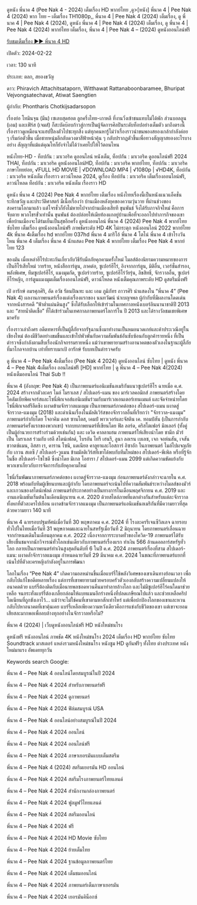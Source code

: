 ดูหนัง พี่นาค 4 (Pee Nak 4 - 2024) เต็มเรื่อง HD พากย์ไทย ,ดู>[หนัง] พี่นาค 4 | Pee Nak 4 (2024) พาก ไทย – เต็มเรื่อง TH1080p,, พี่นาค 4 | Pee Nak 4 (2024) เต็มเรื่อง, ดู พี่นาค 4 | Pee Nak 4 (2024), ดูหนัง พี่นาค 4 | Pee Nak 4 (2024) เต็มเรื่อง, ดู พี่นาค 4 | Pee Nak 4 (2024) พากย์ไทย เต็มเรื่อง, พี่นาค 4 | Pee Nak 4 – (2024) ดูหนังออนไลน์ฟรี


[รับชมเต็มเรื่อง ▶▶ พี่นาค 4 HD]( https://e3r.bestmovies31.stream/th/movie/1172533/pee-nak-4) 


เปิดตัว: 2024-02-22

เวลา: 130 นาที

ประเภท: ตลก, สยองขวัญ

ดาว: Phiravich Attachitsataporn, Witthawat Rattanaboonbaramee, Bhuripat Vejvongsatechavat, Atiwat Saengtien

ผู้กำกับ: Phontharis Chotkijsadarsopon

เรื่องย่อ
โทมินจุน (มีน) เซเลบสุดฮอต ลูกครึ่งไทย-เกาหลี ที่งานวิ่งเข้าชนแทบไม่ได้พัก ส่วนบอลลูน (เอม) และเฟิร์ส (เจมส์) ก็สะบัดบ๊อบก้าวสู่การเป็นผู้จัดการศิลปินระดับท็อปอย่างเต็มตัว มาถึงตรงนี้เรื่องราวดูเหมือนจะแฮปปี้ลงตัวไปซะทุกสิ่ง แต่ทุกคนหารู้ไม่ว่าเรื่องราวน่าขนพองสยองเกล้ากำลังค่อย ๆ เริ่มก่อตัวขึ้น เมื่อชายหนุ่มลึกลับดวงตาสีฟ้าหน้าคุ้น ๆ กลับปรากฏตัวขึ้นเพื่อทวงสัญญาสยองอะไรบางอย่าง สัญญาที่แม้แต่คุณโทก็ยังจำไม่ได้ว่าเคยไปให้ไว้ตอนไหน

หนังไทย-HD - ท็อปกัน : มาเวอริค ดูออนไลน์ หนังเต็ม, ท็อปกัน : มาเวอริค ดูออนไลน์ฟรี 2024 THAI, ท็อปกัน : มาเวอริค ดูหนังออนไลน์HD, ท็อปกัน : มาเวอริค พากย์ไทย, ท็อปกัน : มาเวอริค ภาษาไทยย่อย, √FULL HD MOVIE | √DOWNLOAD MP4 | √1080p | √HD4K, ท็อปกัน : มาเวอริค หนังเต็ม เรื่องราว ดาวน์โหลด 2024, ดูเรื่อง ท็อปกัน : มาเวอริค เต็มเรื่องออนไลน์ฟรี, ดาวน์โหลด ท็อปกัน : มาเวอริค หนังเต็ม เรื่องราว HD

ดูหนัง พี่นาค 4 (2024) Pee Nak 4 พากย์ไทย เต็มเรื่อง หนังไทยเรื่องนี้เป็นหนังแนวแอ็คชั่น ระทึกขวัญ และประวัติศาสตร์ มีเนื้อเรื่องว่า บ้านเมืองหลังยุคของความวุ่นวาย ที่ผ่านช่วงของสงครามโลกมาแล้ว แต่โจรชั่วก็ยังไม่หายไปจากบ้านเมืองเสียที ขุนพันธ์ จึงได้รับภาจกิจใหม่ คือการ จับตาย พวกโชรขั่วเท่านั้น ขุนพันธ์ ต้องปล่อยให้เมียท้องแกอยู่บ้านเพือที่จะออกไปทำภารกิจของเขา เพื่อบ้านเมืองจะได้ร่มเย็นเป็นสุขอีกครั้ง ดูหนังออนไลน์ พี่นาค 4 (2024) Pee Nak 4 พากย์ไทย ซับไทย เต็มเรื่อง ดูหนังออนไลน์ฟรี ภาพชัดระดับ HD 4K ไม่กระตุก หนังออนไลน์ 2022 พากย์ไทย 4k พี่นาค 4เต็มเรื่อง hd พากย์ไทย 037hd พี่นาค 4 มาริโอ้ พี่นาค 4 โตโน่ พี่นาค 4 เข้าโรงวันไหน พี่นาค 4 เต็มเรื่อง พี่นาค 4 นักแสดง Pee Nak 4 พากย์ไทย เต็มเรื่อง Pee Nak 4 พากย์ไทย 123

ของมัน เมื่อเหล่าฮีโร่ปะทะกันเกี่ยวกับวิธีรับมือภัยคุกคามครั้งใหม่ ไมลส์ต้องนิยามความหมายของการเป็นฮีโร่เสียใหม่ วายร้าย, หนังสือการ์ตูน, ภาคต่อ, ซูเปอร์ฮีโร่, อิงจากการ์ตูน, มิติอื่น, เวอร์ชั่นสำรอง, พลังพิเศษ, ทีมซูเปอร์ฮีโร่, แมงมุมกัด, ซูเปอร์วายร้าย, ซูเปอร์ฮีโร่วัยรุ่น, ลิขสิทธิ์, จักรวาลอื่น, ซูเปอร์ฮีโร่หญิง, การ์ตูนแมงมุมเต็มเรื่องออนไลน์ฟรี, ดาวน์โหลด หนังเต็มคุณภาพระดับ HD ดูสตรีมมิ่งฟรี

เป้ อารักษ์ อมรศุภศิริ, อัด อวัช รัตนปิณฑะ และ เอม ภูมิภัทร ถาวรศิริ นำแสดงใน “พี่นาค 4” (Pee Nak 4) ผลงานภาพยนตร์เรื่องแต่งเรื่องแรกของ นนทวัฒน์ นำเบญจพล ผู้กำกับที่มีผลงานโดดเด่นจากหนังสารคดี “ฟ้าต่ำแผ่นดินสูง” ซึ่งได้รับเลือกให้เข้าร่วมในเทศกาลหนังเบอร์ลินนานาชาติปี 2013 และ “สายน้ำติดเชื้อ” ที่ได้เข้าร่วมในเทศกาลภาพยนตร์โลการ์โน ปี 2013 และได้รางวัลชมเชยพิเศษมาครับ

เรื่องราวเล่าถึงศร อดีตทหารที่เป็นผู้ลี้ภัยจากรัฐฉานซึ่งมาทำงานเป็นหมอนวดเกย์และค้าประเวณีอยู่ในเชียงใหม่ ต้องมีชีวิตอย่างขมขื่นและเข้าไปพัวพันกับความสัมพันธ์อันซับซ้อนกับลูกค้ารายหนึ่ง ที่เป็นตำรวจซึ่งกำลังตามสืบเรื่องนักกิจกรรมรายหนึ่ง แม้ว่าเขาพยายามสร้างอานาคตของตัวเองในฐานะผู้ลี้ภัยที่มาไกลจากบ้าน เท่าที่ทราบมาเป้ อารักษ์ รับบทเป็นตำรวจครับ

ดู พี่นาค 4 – Pee Nak 4เต็มเรื่อง (Pee Nak 4 2024) ดูหนังออนไลน์ ซับไทย | ดูหนัง พี่นาค 4 – Pee Nak 4เต็มเรื่อง ออนไลน์ฟรี [HD] พากย์ไทย | ดู พี่นาค 4 – Pee Nak 4(2024) หนังเต็มออนไลน์ Thai Sub !!

พี่นาค 4 (อังกฤษ: Pee Nak 4) เป็นภาพยนตร์แอนิเมชันอเมริกันแนวซูเปอร์ฮีโร ฉายเมื่อ ค.ศ. 2024 สร้างจากตัวละคร ไมล์ โมราเลส / สไปเดอร์-แมน ของ มาร์เวลคอมิกส์ ภาพยนตร์สร้างโดย โคลัมเบียพิคเจอร์สและโซนี่พิกเจอส์แอนิเมชันร่วมกับมาร์เวลเอนเตอร์เทนเมนต์ และจัดจำหน่ายโดย โซนี่พิกเจอส์รีลีดซิง ผงาดข้ามจักรวาลแมงมุม เป็นภาพยนตร์ภาคต่อของ สไปเดอร์-แมน ผงาดสู่จักรวาล-แมงมุม (2018) และดำเนินเรื่องในมัลติเวิร์สของจักรวาลอื่นที่เรียกว่า "จักรวาล-แมงมุม" ภาพยนตร์กำกับโดย โจอาคิม ดอส ซานโตส, เคมป์ พาวเวอร์และจัสติน เค. ทอมป์สัน (เป็นการกำกับภาพยนตร์ครั้งแรกของพวกเขา) จากบทภาพยนตร์ที่เขียนโดย ฟิล ลอร์ด, คริสโตเฟอร์ มิลเลอร์ (ทั้งคู่เป็นผู้อำนวยการสร้างร่วมด้วยเช่นกัน) และ เดวิด คาลลาแฮม ภาพยนตร์ให้เสียงนำโดย ชามีก มัวร์ เป็น โมราเลส ร่วมกับ เฮลี สไตน์เฟลด์, ไบรอัน ไทรี เฮนรี, ลูนา ลอเรน เบเลซ, เจก จอห์นสัน, เจสัน ชวาตซ์แมน, อิสสา เร, คาราน โซนิ, แดเนียล คาลูยาและโอสการ์ อิซาอัก ในภาพยนตร์ ไมล์ไปผจญภัยกับ เกวน สเตซี / สไปเดอร์-วูแมน ข้ามมัลติเวิร์สที่เขาได้พบกับทีมใหม่ของ สไปเดอร์-พีเพิล หรือที่รู้จักในชื่อ สไปเดอร์-โซไซตี ซึ่งนำโดย มิเกล โอฮารา / สไปเดอร์-แมน 2099 แต่เกิดความขัดแย้งกับพวกเขาเกี่ยวกับการจัดการกับภัยคุกคามใหม่

โซนี่เริ่มพัฒนาภาพยนตร์ภาคต่อของ ผงาดสู่จักรวาล-แมงมุม ก่อนภาพยนตร์ดังกล่าวจะฉายใน ค.ศ. 2018 พร้อมกับทีมผู้เขียนบทและผู้กำกับ โดยภาพยนตร์จะเน้นไปที่ความสัมพันธ์ระหว่างไมลส์ของมัวร์และเกวนของสไตน์เฟลด์ ภาพยนตร์ประกาศอย่างเป็นทางการในเดือนพฤศจิกายน ค.ศ. 2019 และงานแอนิเมชันเริ่มต้นในเดือนมิถุนายน ค.ศ. 2020 ด้วยสไตล์ภาพที่แตกต่างกันสำหรับแต่ละจักรวาลทั้งหกที่ตัวละครไปเยือน ผงาดข้ามจักรวาลแมงมุม เป็นภาพยนตร์แอนิเมชันอเมริกันที่มีความยาวที่สุด ด้วยความยาว 140 นาที

พี่นาค 4 ฉายรอบปฐมทัศน์เมื่อวันที่ 30 พฤษภาคม ค.ศ. 2024 ที่ โรงละครรีเจนซีวิลเลจ ฉายรอบทั่วไปในไทยเมื่อวันที่ 31 พฤษภาคมและฉายในสหรัฐเมื่อวันที่ 2 มิถุนายน โดยภาพยนตร์เลื่อนฉายจากกำหนดเดิมในเดือนตุลาคม ค.ศ. 2022 เนื่องจากการระบาดทั่วของโควิด-19 ภาพยนตร์ได้รับเสียงชื่นชมจากนักวิจารณ์ทั่วโลกเช่นเดียวกับภาพยนตร์เรื่องแรก ทำเงิน 566 ล้านดอลลาร์สหรัฐทั่วโลก กลายเป็นภาพยนตร์ทำเงินสูงสุดอันดับที่ 6 ในปี ค.ศ. 2024 ภาพยนตร์เรื่องที่สาม สไปเดอร์-แมน: ผงาดล้ำจักรวาลแมงมุม กำหนดฉายวันที่ 29 มีนาคม ค.ศ. 2024 ในขณะที่ภาพยนตร์แยกที่เน้นไปที่ตัวละครหญิงกำลังอยู่ในการพัฒนา

โลกในเรื่อง “Pee Nak 4” เกิดความอลหม่านขึ้นเมื่อแบร์รี่ใช้พลังวิเศษของเขาเดินทางย้อนเวลา เพื่อกลับไปแก้ไขอดีตหลายเรื่อง แต่การที่เขาพยายามช่วยครอบครัวตัวเองกลับสร้างความเปลี่ยนแปลงให้อนาคตด้วย แบร์รี่ต้องติดกับเมื่อนายพลซอดหวนคืนมาทำลายล้างโลก และไม่มีซูเปอร์ฮีโร่คนใดมาช่วยเหลือ จนกระทั่งแบร์รี่ต้องเกลี้ยกล่อมให้แบทแมนอีกร่างหนึ่งที่ปลดเกษียณไปแล้ว และช่วยเหลือคริปโตเนียนที่ถูกขังเอาไว้... แม้ว่าจะไม่ใช่คนที่เขาตามหาสักเท่าไหร่ แต่เพื่อปกป้องโลกของเขาและหวนกลับไปหาอนาคตที่เขาคุ้นเคย แบร์รี่เหลือเพียงความหวังเดียวคือการแข่งกับชีวิตของเขา แต่เขาจะยอมเสียสละมากพอเพื่อลบล้างทุกอย่างในจักรวาลหรือไม่?

พี่นาค 4 (2024) | เว็บดูหนังออนไลน์ฟรี HD หนังใหม่ชนโรง

ดูหนังฟรี หนังออนไลน์ ภาพชัด 4K หนังใหม่ชนโรง 2024 เต็มเรื่อง HD พากย์ไทย ซับไทย Soundtrack มาสเตอร์ แหล่งรวมหนังใหม่ชนโรง หนังซูม HD ดูกันฟรีๆ ทั้งไทย ต่างประเทศ หนังใหม่มาแรง อัพเดททุกวัน

Keywords search Google:

พี่นาค 4 – Pee Nak 4 ออนไลน์โดยสมบูรณ์ในปี 2024

พี่นาค 4 – Pee Nak 4 2024 สำหรับภาพยนตร์ฟรี

พี่นาค 4 – Pee Nak 4 2024 ดูภาพยนตร์

พี่นาค 4 – Pee Nak 4 2024 ฟิล์มสมบูรณ์ USA

พี่นาค 4 – Pee Nak 4 ออนไลน์อย่างสมบูรณ์ในปี 2024

พี่นาค 4 – Pee Nak 4 2024 ออนไลน์

พี่นาค 4 – Pee Nak 4 2024 ออนไลน์ฟรี

พี่นาค 4 – Pee Nak 4 2024 ภาษาเยอรมันแบบเต็มสตรีม

พี่นาค 4 – Pee Nak 4 (2024) สตรีมเยอรมัน HD ออนไลน์

พี่นาค 4 – Pee Nak 4 2024 สตรีมโรงภาพยนตร์ไทยแลนด์

พี่นาค 4 – Pee Nak 4 2024 สํานักงานกล่องภาพยนตร์

พี่นาค 4 – Pee Nak 4 2024 ฟูลมูฟวี่ไทยแลนด์

พี่นาค 4 – Pee Nak 4 2024 สตรีมออนไลน์

พี่นาค 4 – Pee Nak 4 2024 ฟรี

พี่นาค 4 – Pee Nak 4 2024 HD Movie ซับไทย

พี่นาค 4 – Pee Nak 4 2024 ย้ายเต็มไทย

พี่นาค 4 – Pee Nak 4 2024 ฐานข้อมูลภาพยนตร์ไทย

พี่นาค 4 – Pee Nak 4 2024 เต็มชมออนไลน์

พี่นาค 4 – Pee Nak 4 2024 ภาพยนตร์เต็มภาษาเยอรมัน

พี่นาค 4 – Pee Nak 4 2024 เยอรมันคิน็อกซ์

